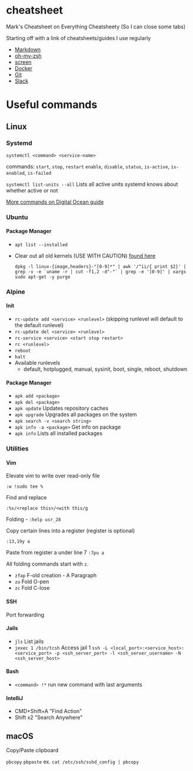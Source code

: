 # cheatsheet
Mark's Cheatsheet on Everything Cheatsheety (So I can close some tabs)

Starting off with a link of cheatsheets/guides I use regularly
* [Markdown](https://guides.github.com/features/mastering-markdown/)
* [oh-my-zsh](https://github.com/robbyrussell/oh-my-zsh/wiki/Cheatsheet)
* [screen](http://aperiodic.net/screen/quick_reference)
* [Docker](https://zeroturnaround.com/wp-content/uploads/2016/03/Docker-cheat-sheet-by-RebelLabs.png)
* [Git](http://www.ndpsoftware.com/git-cheatsheet.html#loc=local_repo;)
* [Slack](https://get.slack.help/hc/en-us/articles/201374536-Slack-keyboard-shortcuts)

# Useful commands

## Linux

### Systemd

`systemctl <command> <service-name>`

commands: `start`, `stop`, `restart` `enable`, `disable`, `status`, `is-active`, `is-enabled`, `is-failed` 

`systemctl list-units --all` Lists all active units systemd knows about whether active or not

[More commands on Digital Ocean guide](https://www.digitalocean.com/community/tutorials/how-to-use-systemctl-to-manage-systemd-services-and-units)

### Ubuntu
#### Package Manager
* `apt list --installed`
* Clear out all old kernels (USE WITH CAUTION) [found here](https://askubuntu.com/questions/89710/how-do-i-free-up-more-space-in-boot)

    ```dpkg -l linux-{image,headers}-"[0-9]*" | awk '/^ii/{ print $2}' | grep -v -e `uname -r | cut -f1,2 -d"-"` | grep -e '[0-9]' | xargs sudo apt-get -y purge```

### Alpine

#### Init
* ```rc-update add <service> <runlevel>``` (skipping runlevel will default to the default runlevel)
* ```rc-update del <service> <runlevel>```
* ```rc-service <service> <start stop restart>```
* ```rc <runlevel>```
* ```reboot```
* ```halt```
* Available runlevels
  * default, hotplugged, manual, sysinit, boot, single, reboot, shutdown

#### Package Manager
* ```apk add <package>```
* ```apk del <package>```
* ```apk update``` Updates repository caches
* ```apk upgrade``` Upgrades all packages on the system
* ```apk search -v <search string>```
* ```apk info -a <package>``` Get info on package
* ```apk info``` Lists all installed packages


### Utilities

#### Vim
Elevate vim to write over read-only file

```:w !sudo tee %```

Find and replace

```:%s/<replace this>/<with this/g```

Folding - `:help usr_28`

Copy certain lines into a register (register is optional)

```:13,19y a```

Paste from register a under line 7 
```:7pu a```

All folding commands start with `z`.
* ```zfap``` F-old creation - A Paragraph
* ```zo``` Fold O-pen
* ```zc``` Fold C-lose

#### SSH
Port forwarding

#### Jails
* ```jls``` List jails
* ```jexec 1 /bin/tcsh``` Access jail 1
```ssh -L <local_port>:<service_host>:<service_port> -p <ssh_server_port> -l <ssh_server_username> -N <ssh_server_host>```

#### Bash
* `<command> !*` run new command with last arguments

#### IntelliJ
* CMD+Shift+A "Find Action"
* Shift x2 "Search Anywhere"

## macOS

Copy/Paste clipboard

`pbcopy` `pbpaste`
ex. `cat /etc/ssh/sshd_config | pbcopy`

